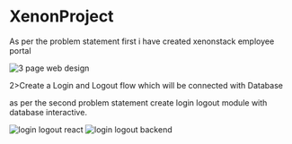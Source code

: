 # XenonProject

As per the problem statement first i have created xenonstack employee portal

![3 page web design](https://github.com/Shubham2886/XenonProject/assets/101943611/3d46c5c8-7050-4c8b-b6a0-2c6dd3c44539)


2>Create a Login and Logout flow which will be connected with Database

as per the second problem statement create login logout module with database interactive.

![login logout react](https://github.com/Shubham2886/XenonProject/assets/101943611/545f41c1-33c8-48c7-9f2d-9150d862aba4)
![login logout backend](https://github.com/Shubham2886/XenonProject/assets/101943611/5f1fd720-3e2d-48ca-a684-0b3e0097fb60)




